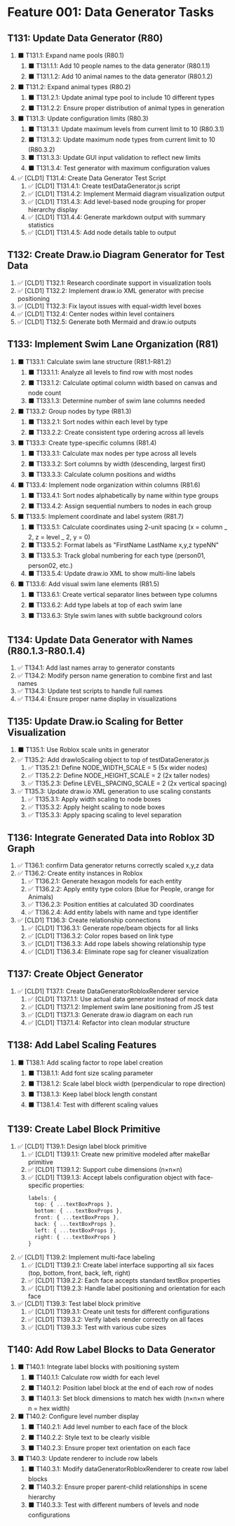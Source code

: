 # Feature 001: Data Generator Tasks

## T131: Update Data Generator (R80)

1. ⬛ T131.1: Expand name pools (R80.1)
   1. ⬛ T131.1.1: Add 10 people names to the data generator (R80.1.1)
   2. ⬛ T131.1.2: Add 10 animal names to the data generator (R80.1.2)
2. ⬛ T131.2: Expand animal types (R80.2)
   1. ⬛ T131.2.1: Update animal type pool to include 10 different types
   2. ⬛ T131.2.2: Ensure proper distribution of animal types in generation
3. ⬛ T131.3: Update configuration limits (R80.3)
   1. ⬛ T131.3.1: Update maximum levels from current limit to 10 (R80.3.1)
   2. ⬛ T131.3.2: Update maximum node types from current limit to 10 (R80.3.2)
   3. ⬛ T131.3.3: Update GUI input validation to reflect new limits
   4. ⬛ T131.3.4: Test generator with maximum configuration values
4. ✅ [CLD1] T131.4: Create Data Generator Test Script
   1. ✅ [CLD1] T131.4.1: Create testDataGenerator.js script
   2. ✅ [CLD1] T131.4.2: Implement Mermaid diagram visualization output
   3. ✅ [CLD1] T131.4.3: Add level-based node grouping for proper hierarchy display
   4. ✅ [CLD1] T131.4.4: Generate markdown output with summary statistics
   5. ✅ [CLD1] T131.4.5: Add node details table to output

## T132: Create Draw.io Diagram Generator for Test Data

1. ✅ [CLD1] T132.1: Research coordinate support in visualization tools
2. ✅ [CLD1] T132.2: Implement draw.io XML generator with precise positioning
3. ✅ [CLD1] T132.3: Fix layout issues with equal-width level boxes
4. ✅ [CLD1] T132.4: Center nodes within level containers
5. ✅ [CLD1] T132.5: Generate both Mermaid and draw.io outputs

## T133: Implement Swim Lane Organization (R81)

1. ⬛ T133.1: Calculate swim lane structure (R81.1-R81.2)
   1. ⬛ T133.1.1: Analyze all levels to find row with most nodes
   2. ⬛ T133.1.2: Calculate optimal column width based on canvas and node count
   3. ⬛ T133.1.3: Determine number of swim lane columns needed
2. ⬛ T133.2: Group nodes by type (R81.3)
   1. ⬛ T133.2.1: Sort nodes within each level by type
   2. ⬛ T133.2.2: Create consistent type ordering across all levels
3. ⬛ T133.3: Create type-specific columns (R81.4)
   1. ⬛ T133.3.1: Calculate max nodes per type across all levels
   2. ⬛ T133.3.2: Sort columns by width (descending, largest first)
   3. ⬛ T133.3.3: Calculate column positions and widths
4. ⬛ T133.4: Implement node organization within columns (R81.6)
   1. ⬛ T133.4.1: Sort nodes alphabetically by name within type groups
   2. ⬛ T133.4.2: Assign sequential numbers to nodes in each group
5. ⬛ T133.5: Implement coordinate and label system (R81.7)
   1. ⬛ T133.5.1: Calculate coordinates using 2-unit spacing (x = column _ 2, z = level _ 2, y = 0)
   2. ⬛ T133.5.2: Format labels as "FirstName LastName x,y,z typeNN"
   3. ⬛ T133.5.3: Track global numbering for each type (person01, person02, etc.)
   4. ⬛ T133.5.4: Update draw.io XML to show multi-line labels
6. ⬛ T133.6: Add visual swim lane elements (R81.5)
   1. ⬛ T133.6.1: Create vertical separator lines between type columns
   2. ⬛ T133.6.2: Add type labels at top of each swim lane
   3. ⬛ T133.6.3: Style swim lanes with subtle background colors

## T134: Update Data Generator with Names (R80.1.3-R80.1.4)

1. ✅ T134.1: Add last names array to generator constants
2. ✅ T134.2: Modify person name generation to combine first and last names
3. ✅ T134.3: Update test scripts to handle full names
4. ✅ T134.4: Ensure proper name display in visualizations

## T135: Update Draw.io Scaling for Better Visualization

1. ⬛ T135.1: Use Roblox scale units in generator
2. ✅ T135.2: Add drawIoScaling object to top of testDataGenerator.js
   1. ✅ T135.2.1: Define NODE_WIDTH_SCALE = 5 (5x wider nodes)
   2. ✅ T135.2.2: Define NODE_HEIGHT_SCALE = 2 (2x taller nodes)
   3. ✅ T135.2.3: Define LEVEL_SPACING_SCALE = 2 (2x vertical spacing)
3. ✅ T135.3: Update draw.io XML generation to use scaling constants
   1. ✅ T135.3.1: Apply width scaling to node boxes
   2. ✅ T135.3.2: Apply height scaling to node boxes
   3. ✅ T135.3.3: Apply spacing scaling to level separation

## T136: Integrate Generated Data into Roblox 3D Graph

1. ✅ T136.1: confirm Data generator returns correctly scaled x,y,z data
2. ✅ T136.2: Create entity instances in Roblox
   1. ✅ T136.2.1: Generate hexagon models for each entity
   2. ✅ T136.2.2: Apply entity type colors (blue for People, orange for Animals)
   3. ✅ T136.2.3: Position entities at calculated 3D coordinates
   4. ✅ T136.2.4: Add entity labels with name and type identifier
3. ✅ [CLD1] T136.3: Create relationship connections
   1. ✅ [CLD1] T136.3.1: Generate rope/beam objects for all links
   2. ✅ [CLD1] T136.3.2: Color ropes based on link type
   3. ✅ [CLD1] T136.3.3: Add rope labels showing relationship type
   4. ✅ [CLD1] T136.3.4: Eliminate rope sag for cleaner visualization

## T137: Create Object Generator

1. ✅ [CLD1] T137.1: Create DataGeneratorRobloxRenderer service
   1. ✅ [CLD1] T137.1.1: Use actual data generator instead of mock data
   2. ✅ [CLD1] T137.1.2: Implement swim lane positioning from JS test
   3. ✅ [CLD1] T137.1.3: Generate draw.io diagram on each run
   4. ✅ [CLD1] T137.1.4: Refactor into clean modular structure

## T138: Add Label Scaling Features

1. ⬛ T138.1: Add scaling factor to rope label creation
   1. ⬛ T138.1.1: Add font size scaling parameter
   2. ⬛ T138.1.2: Scale label block width (perpendicular to rope direction)
   3. ⬛ T138.1.3: Keep label block length constant
   4. ⬛ T138.1.4: Test with different scaling values

## T139: Create Label Block Primitive

1. ✅ [CLD1] T139.1: Design label block primitive
   1. ✅ [CLD1] T139.1.1: Create new primitive modeled after makeBar primitive
   2. ✅ [CLD1] T139.1.2: Support cube dimensions (n×n×n)
   3. ✅ [CLD1] T139.1.3: Accept labels configuration object with face-specific properties:
      ```typescript
      labels: {
        top: { ...textBoxProps },
        bottom: { ...textBoxProps },
        front: { ...textBoxProps },
        back: { ...textBoxProps },
        left: { ...textBoxProps },
        right: { ...textBoxProps }
      }
      ```
2. ✅ [CLD1] T139.2: Implement multi-face labeling
   1. ✅ [CLD1] T139.2.1: Create label interface supporting all six faces (top, bottom, front, back, left, right)
   2. ✅ [CLD1] T139.2.2: Each face accepts standard textBox properties
   3. ✅ [CLD1] T139.2.3: Handle label positioning and orientation for each face
3. ✅ [CLD1] T139.3: Test label block primitive
   1. ✅ [CLD1] T139.3.1: Create unit tests for different configurations
   2. ✅ [CLD1] T139.3.2: Verify labels render correctly on all faces
   3. ✅ [CLD1] T139.3.3: Test with various cube sizes

## T140: Add Row Label Blocks to Data Generator

1. ⬛ T140.1: Integrate label blocks with positioning system
   1. ⬛ T140.1.1: Calculate row width for each level
   2. ⬛ T140.1.2: Position label block at the end of each row of nodes
   3. ⬛ T140.1.3: Set block dimensions to match hex width (n×n×n where n = hex width)
2. ⬛ T140.2: Configure level number display
   1. ⬛ T140.2.1: Add level number to each face of the block
   2. ⬛ T140.2.2: Style text to be clearly visible
   3. ⬛ T140.2.3: Ensure proper text orientation on each face
3. ⬛ T140.3: Update renderer to include row labels
   1. ⬛ T140.3.1: Modify dataGeneratorRobloxRenderer to create row label blocks
   2. ⬛ T140.3.2: Ensure proper parent-child relationships in scene hierarchy
   3. ⬛ T140.3.3: Test with different numbers of levels and node configurations
